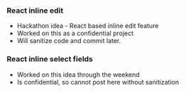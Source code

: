 ### React inline edit
* Hackathon idea - React based inline edit feature
* Worked on this as a confidential project
* Will sanitize code and commit later.


### React inline select fields
* Worked on this idea through the weekend
* Is confidential, so cannot post here without sanitization
